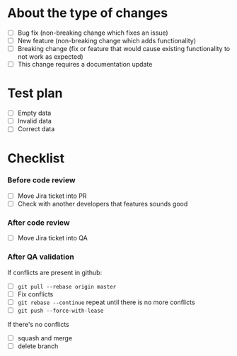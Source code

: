 # About the type of changes

- [ ] Bug fix (non-breaking change which fixes an issue)
- [ ] New feature (non-breaking change which adds functionality)
- [ ] Breaking change (fix or feature that would cause existing functionality to not work as expected)
- [ ] This change requires a documentation update

# Test plan

- [ ] Empty data
- [ ] Invalid data
- [ ] Correct data

# Checklist
### Before code review

- [ ] Move Jira ticket into PR
- [ ] Check with another developers that features sounds good

### After code review

- [ ] Move Jira ticket into QA

### After QA validation
If conflicts are present in github:
  - [ ] `git pull --rebase origin master`
  - [ ] Fix conflicts
  - [ ] `git rebase --continue` repeat until there is no more conflicts
  - [ ] `git push --force-with-lease`

If there's no conflicts
- [ ] squash and merge
- [ ] delete branch
